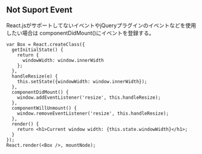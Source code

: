 
## Not Suport Event

React.jsがサポートしてないイベントやjQueryプラグインのイベントなどを使用したい場合は
componentDidMount()にイベントを登録する。

```
var Box = React.createClass({
  getInitialState() {
    return {
      windowWidth: window.innerWidth
    };
  },
  handleResize(e) {
    this.setState({windowWidth: window.innerWidth});
  },
  componentDidMount() {
    window.addEventListener('resize', this.handleResize);
  },
  componentWillUnmount() {
    window.removeEventListener('resize', this.handleResize);
  },
  render() {
    return <h1>Current window width: {this.state.windowWidth}</h1>;
  }
});
React.render(<Box />, mountNode);

```
